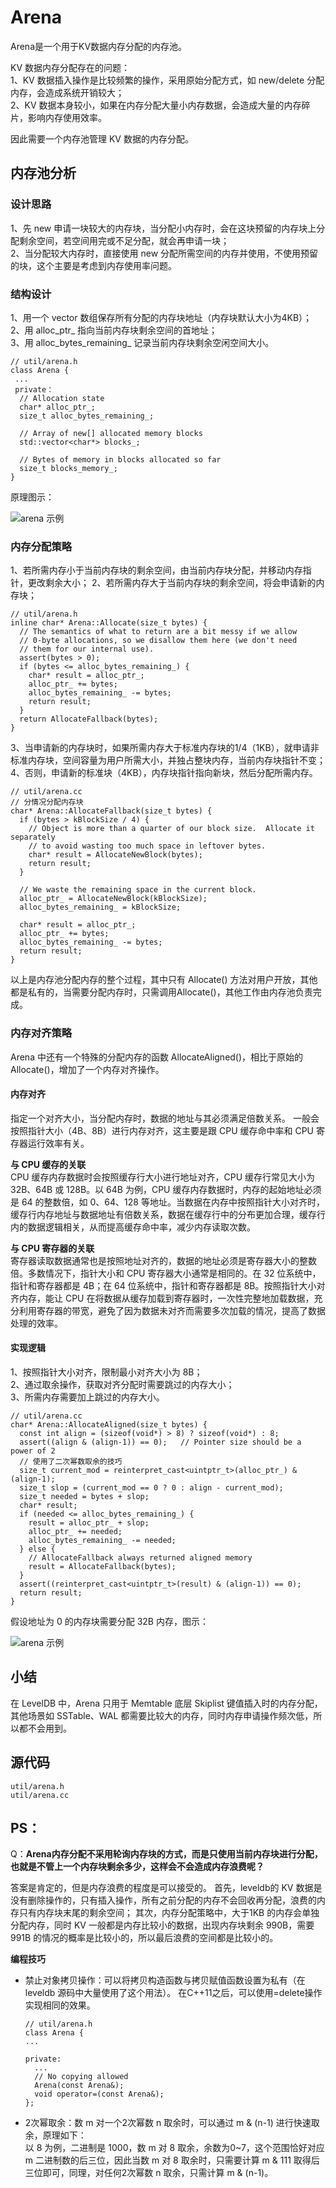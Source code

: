 # Arena

Arena是一个用于KV数据内存分配的内存池。  

KV 数据内存分配存在的问题：  
1、KV 数据插入操作是比较频繁的操作，采用原始分配方式，如 new/delete 分配内存，会造成系统开销较大；  
2、KV 数据本身较小，如果在内存分配大量小内存数据，会造成大量的内存碎片，影响内存使用效率。   
  
因此需要一个内存池管理 KV 数据的内存分配。

## 内存池分析

### 设计思路
1、先 new 申请一块较大的内存块，当分配小内存时，会在这块预留的内存块上分配剩余空间，若空间用完或不足分配，就会再申请一块；  
2、当分配较大内存时，直接使用 new 分配所需空间的内存并使用，不使用预留的块，这个主要是考虑到内存使用率问题。

### 结构设计    
1、用一个 vector 数组保存所有分配的内存块地址（内存块默认大小为4KB）；   
2、用 alloc_ptr_ 指向当前内存块剩余空间的首地址；   
3、用 alloc_bytes_remaining_ 记录当前内存块剩余空闲空间大小。
```
// util/arena.h
class Arena {
 ...
 private：
  // Allocation state
  char* alloc_ptr_;
  size_t alloc_bytes_remaining_;

  // Array of new[] allocated memory blocks
  std::vector<char*> blocks_;

  // Bytes of memory in blocks allocated so far
  size_t blocks_memory_;
}
```
原理图示：

![arena 示例](../img/arena.png "arena")

### 内存分配策略
1、若所需内存小于当前内存块的剩余空间，由当前内存块分配，并移动内存指针，更改剩余大小；
2、若所需内存大于当前内存块的剩余空间，将会申请新的内存块；
```
// util/arena.h
inline char* Arena::Allocate(size_t bytes) {
  // The semantics of what to return are a bit messy if we allow
  // 0-byte allocations, so we disallow them here (we don't need
  // them for our internal use).
  assert(bytes > 0);
  if (bytes <= alloc_bytes_remaining_) {
    char* result = alloc_ptr_;
    alloc_ptr_ += bytes;
    alloc_bytes_remaining_ -= bytes;
    return result;
  }
  return AllocateFallback(bytes);
}
```
3、当申请新的内存块时，如果所需内存大于标准内存块的1/4（1KB），就申请非标准内存块，空间容量为用户所需大小，并独占整块内存，当前内存块指针不变；
4、否则，申请新的标准块（4KB），内存块指针指向新块，然后分配所需内存。
```
// util/arena.cc
// 分情况分配内存块
char* Arena::AllocateFallback(size_t bytes) {
  if (bytes > kBlockSize / 4) {
    // Object is more than a quarter of our block size.  Allocate it separately
    // to avoid wasting too much space in leftover bytes.
    char* result = AllocateNewBlock(bytes);
    return result;
  }

  // We waste the remaining space in the current block.
  alloc_ptr_ = AllocateNewBlock(kBlockSize);
  alloc_bytes_remaining_ = kBlockSize;

  char* result = alloc_ptr_;
  alloc_ptr_ += bytes;
  alloc_bytes_remaining_ -= bytes;
  return result;
}
```
以上是内存池分配内存的整个过程，其中只有 Allocate() 方法对用户开放，其他都是私有的，当需要分配内存时，只需调用Allocate()，其他工作由内存池负责完成。  

### 内存对齐策略   
Arena 中还有一个特殊的分配内存的函数 AllocateAligned()，相比于原始的 Allocate()，增加了一个内存对齐操作。   

#### 内存对齐
指定一个对齐大小，当分配内存时，数据的地址与其必须满足倍数关系。
一般会按照指针大小（4B、8B）进行内存对齐，这主要是跟 CPU 缓存命中率和 CPU 寄存器运行效率有关。   

**与 CPU 缓存的关联**   
CPU 缓存内存数据时会按照缓存行大小进行地址对齐，CPU 缓存行常见大小为 32B、64B 或 128B。以 64B 为例，CPU 缓存内存数据时，内存的起始地址必须是 64 的整数倍，如 0、64、128 等地址。当数据在内存中按照指针大小对齐时，缓存行内存地址与数据地址有倍数关系，数据在缓存行中的分布更加合理，缓存行内的数据逻辑相关，从而提高缓存命中率，减少内存读取次数。   

**与 CPU 寄存器的关联**   
寄存器读取数据通常也是按照地址对齐的，数据的地址必须是寄存器大小的整数倍。多数情况下，指针大小和 CPU 寄存器大小通常是相同的。在 32 位系统中，指针和寄存器都是 4B；在 64 位系统中，指针和寄存器都是 8B。按照指针大小对齐内存，能让 CPU 在将数据从缓存加载到寄存器时，一次性完整地加载数据，充分利用寄存器的带宽，避免了因为数据未对齐而需要多次加载的情况，提高了数据处理的效率。   

#### 实现逻辑
1、按照指针大小对齐，限制最小对齐大小为 8B；   
2、通过取余操作，获取对齐分配时需要跳过的内存大小；  
3、所需内存需要加上跳过的内存大小。  
```
// util/arena.cc
char* Arena::AllocateAligned(size_t bytes) {
  const int align = (sizeof(void*) > 8) ? sizeof(void*) : 8;
  assert((align & (align-1)) == 0);   // Pointer size should be a power of 2
  // 使用了二次幂数取余的技巧
  size_t current_mod = reinterpret_cast<uintptr_t>(alloc_ptr_) & (align-1);
  size_t slop = (current_mod == 0 ? 0 : align - current_mod);
  size_t needed = bytes + slop;
  char* result;
  if (needed <= alloc_bytes_remaining_) {
    result = alloc_ptr_ + slop;
    alloc_ptr_ += needed;
    alloc_bytes_remaining_ -= needed;
  } else {
    // AllocateFallback always returned aligned memory
    result = AllocateFallback(bytes);
  }
  assert((reinterpret_cast<uintptr_t>(result) & (align-1)) == 0);
  return result;
}
```
假设地址为 0 的内存块需要分配 32B 内存，图示：

![arena 示例](../img/memoryAlign.png "align")

## 小结
在 LevelDB 中，Arena 只用于 Memtable 底层 Skiplist 键值插入时的内存分配，其他场景如 SSTable、WAL 都需要比较大的内存，同时内存申请操作频次低，所以都不会用到。

## 源代码
```
util/arena.h 
util/arena.cc
```
## PS： 
Q：**Arena内存分配不采用轮询内存块的方式，而是只使用当前内存块进行分配，也就是不管上一个内存块剩余多少，这样会不会造成内存浪费呢？**  

答案是肯定的，但是内存浪费的程度是可以接受的。
首先，leveldb的 KV 数据是没有删除操作的，只有插入操作，所有之前分配的内存不会回收再分配，浪费的内存只有内存块末尾的剩余空间；
其次，内存分配策略中，大于1KB 的内存会单独分配内存，同时 KV 一般都是内存比较小的数据，出现内存块剩余 990B，需要 991B 的情况的概率是比较小的，所以最后浪费的空间都是比较小的。

**编程技巧**    
- 禁止对象拷贝操作：可以将拷贝构造函数与拷贝赋值函数设置为私有（在 leveldb 源码中大量使用了这个用法）。
在C++11之后，可以使用=delete操作实现相同的效果。
  ```
  // util/arena.h
  class Arena {
  ...

  private:
    ...
    // No copying allowed
    Arena(const Arena&);
    void operator=(const Arena&);
  };
  ```
- 2次幂取余：数 m 对一个2次幂数 n 取余时，可以通过 m & (n-1) 进行快速取余，原理如下：   
以 8 为例，二进制是 1000，数 m 对 8 取余，余数为0~7，这个范围恰好对应 m 二进制数的后三位，因此当数 m 对 8 取余时，只需要计算 m & 111 取得后三位即可，同理，对任何2次幂数 n 取余，只需计算 m & (n-1)。